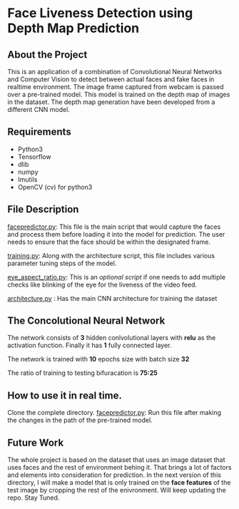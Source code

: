 # Face Liveness Detection using Depth Map Prediction

## About the Project

This is an application of a combination of Convolutional Neural Networks and Computer Vision to detect
between actual faces and fake faces in realtime environment. The image frame captured from webcam is passed over a pre-trained model. This model is trained on the depth map of images in the dataset. The depth map generation have been developed from a different CNN model.



## Requirements

* Python3
* Tensorflow
* dlib
* numpy
* Imutils
* OpenCV (cv) for python3


## File Description

[facepredictor.py](https://github.com/anand498/Face-Liveness-Detection/blob/master/facepredictor.py):
This file is the main script that would capture the faces and process them before loading it into the model for prediction. The user needs to ensure that the face should be within the designated frame.

[training.py](https://github.com/anand498/Face-Liveness-Detection/blob/master/training.py):
Along with the architecture script, this file includes various parameter tuning steps of the model.

[eye_aspect_ratio.py](https://github.com/anand498/Face-Liveness-Detection/blob/master/eye_aspect_ratio.py):
This is an *optional script* if one needs to add multiple checks like blinking of the eye for the liveness of the video feed.

[architecture.py](https://github.com/anand498/Face-Liveness-Detection/blob/master/architecture.py) :
Has the main CNN architecture for training the dataset

## The Concolutional Neural Network

The network consists of **3** hidden conlvolutional layers with **relu** as the activation function. Finally it has **1** fully connected layer.

The network is trained with **10** epochs size with batch size **32**

The ratio of training to testing bifuracation is **75:25**


## How to use it in real time.

Clone the complete directory.
[facepredictor.py](https://github.com/anand498/Face-Liveness-Detection/blob/master/facepredictor.py):
Run this file after making the changes in the path of the pre-trained model.

## Future Work
 The whole project is based on the dataset that uses an image dataset that uses faces and the rest of environment behing it. That brings a lot of factors and elements into consideration for prediction.
 In the next version of this directory, I will make a model that is only trained on the **face features** of the test image by cropping the rest of the enivronment.
Will keep updating the repo.
Stay Tuned.
